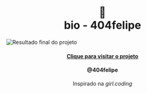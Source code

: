 <h1 align="center">
🔗<br>bio - 404felipe
</h1>

![Resultado final do projeto](assets/image/resultado.png)

<h4 align="center"><a href="https://bio-404felipe.vercel.app/">Clique para visitar o projeto</a></h4>
<h4 align="center">@404felipe</h4>

<p align="center">Inspirado na <i>girl.coding</i></p>
